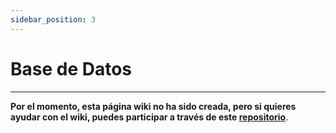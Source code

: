 ```yaml
---
sidebar_position: 3
---
```


# Base de Datos

---

**Por el momento, esta página wiki no ha sido creada, pero si quieres ayudar con el wiki, puedes participar a través de este [repositorio](https://github.com/ghost-land/Ghost-eShop-Wiki)**. 